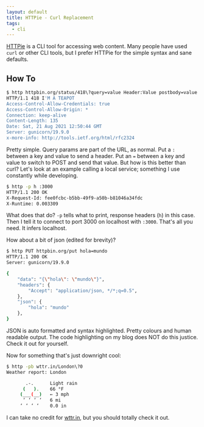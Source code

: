 ```yaml
---
layout: default
title: HTTPie - Curl Replacement
tags:
  - cli
---
```


[HTTPie](https://httpie.io/) is a CLI tool for accessing web content.  Many
people have used `curl` or other CLI tools, but I prefer HTTPie for the simple
syntax and sane defaults.

## How To

```sh
$ http httpbin.org/status/418\?query=value Header:Value postbody=value
HTTP/1.1 418 I'M A TEAPOT
Access-Control-Allow-Credentials: true
Access-Control-Allow-Origin: *
Connection: keep-alive
Content-Length: 135
Date: Sat, 21 Aug 2021 12:50:44 GMT
Server: gunicorn/19.9.0
x-more-info: http://tools.ietf.org/html/rfc2324
```

Pretty simple.  Query params are part of the URL, as normal.  Put a `:` between
a key and value to send a header.  Put an `=` between a key and value to switch
to POST and send that value.  But how is this better than curl?  Let's look at
an example calling a local service; something I use constantly while developing.

```sh
$ http -p h :3000 
HTTP/1.1 200 OK
X-Request-Id: fee0fcbc-b5bb-49f9-a50b-b81046a34fdc
X-Runtime: 0.003309
```

What does that do?  `-p` tells what to print, response headers (`h`) in this case.
Then I tell it to connect to port 3000 on localhost with `:3000`.  That's all
you need.  It infers localhost.  

How about a bit of json (edited for brevity)?

```sh
$ http PUT httpbin.org/put hola=mundo
HTTP/1.1 200 OK
Server: gunicorn/19.9.0

{
    "data": "{\"hola\": \"mundo\"}",
    "headers": {
        "Accept": "application/json, */*;q=0.5",
    },
    "json": {
        "hola": "mundo"
    },
}
```

JSON is auto formatted and syntax highlighted.  Pretty colours and human
readable output.  The code highlighting on my blog does NOT do this justice.
Check it out for yourself.

Now for something that's just downright cool:

```sh
$ http -pb wttr.in/London\?0
Weather report: London

       .-.      Light rain
      (   ).    66 °F          
     (___(__)   ← 3 mph        
      ‘ ‘ ‘ ‘   6 mi           
     ‘ ‘ ‘ ‘    0.0 in         
```

I can take no credit for [wttr.in](https://github.com/chubin/wttr.in), but you
should totally check it out.